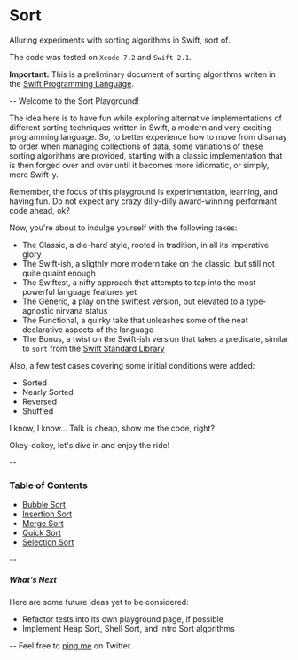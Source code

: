 # Sort
Alluring experiments with sorting algorithms in Swift, sort of.

The code was tested on `Xcode 7.2` and `Swift 2.1`.

**Important:**
This is a preliminary document of sorting algorithms writen in the [Swift Programming Language](https://developer.apple.com/swift/).

--
Welcome to the Sort Playground!

The idea here is to have fun while exploring alternative implementations of different sorting techniques written in Swift, a modern and very exciting programming language. So, to better experience how to move from disarray to order when managing collections of data, some variations of these sorting algorithms are provided, starting with a classic implementation that is then forged over and over until it becomes more idiomatic, or simply, more Swift-y.

Remember, the focus of this playground is experimentation, learning, and having fun. Do not expect any crazy dilly-dilly award-winning performant code ahead, ok?

Now, you're about to indulge yourself with the following takes:

- The Classic, a die-hard style, rooted in tradition, in all its imperative glory
- The Swift-ish, a sligthly more modern take on the classic, but still not quite quaint enough
- The Swiftest, a nifty approach that attempts to tap into the most powerful language features yet
- The Generic, a play on the swiftest version, but elevated to a type-agnostic nirvana status
- The Functional, a quirky take that unleashes some of the neat declarative aspects of the language
- The Bonus, a twist on the Swift-ish version that takes a predicate, similar to `sort` from the [Swift Standard Library](https://developer.apple.com/library/ios//documentation/Swift/Reference/Swift_MutableCollectionType_Protocol/index.html#//apple_ref/swift/intfm/MutableCollectionType/s:FeRq_Ss21MutableCollectionType_SsS_4sortuRq_S__Fq_FFTqqq_Ss14CollectionType9GeneratorSs13GeneratorType7Elementqqq_S0_9GeneratorS1_7Element_SbGSaqqq_S0_9GeneratorS1_7Element_)

Also, a few test cases covering some initial conditions were added:

- Sorted
- Nearly Sorted
- Reversed
- Shuffled

I know, I know... Talk is cheap, show me the code, right?

Okey-dokey, let's dive in and enjoy the ride!

--
### Table of Contents

- [Bubble Sort](https://github.com/adrfer/Sort/blob/master/Sort.playground/Pages/Bubble%20Sort.xcplaygroundpage/Contents.swift)
- [Insertion Sort](https://github.com/adrfer/Sort/blob/master/Sort.playground/Pages/Insertion%20Sort.xcplaygroundpage/Contents.swift)
- [Merge Sort](https://github.com/adrfer/Sort/blob/master/Sort.playground/Pages/Merge%20Sort.xcplaygroundpage/Contents.swift)
- [Quick Sort](https://github.com/adrfer/Sort/blob/master/Sort.playground/Pages/Quick%20Sort.xcplaygroundpage/Contents.swift)
- [Selection Sort](https://github.com/adrfer/Sort/blob/master/Sort.playground/Pages/Selection%20Sort.xcplaygroundpage/Contents.swift)

--
##### What's Next

Here are some future ideas yet to be considered:

- Refactor tests into its own playground page, if possible
- Implement Heap Sort, Shell Sort, and Intro Sort algorithms

--
Feel free to [ping me](https://twitter.com/_adrfer) on Twitter.